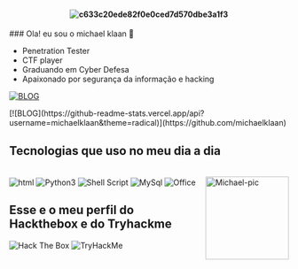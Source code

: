 <h4 align="center">
 
![c633c20ede82f0e0ced7d570dbe3a1f3](https://user-images.githubusercontent.com/70382532/138322189-2db8df52-9dcb-40a0-88a8-c365466bd33d.gif)
</h4>
### Ola! eu sou o michael klaan 👋

- Penetration Tester
- CTF player
- Graduando em Cyber Defesa
- Apaixonado por segurança da informação e hacking

[![BLOG](https://img.shields.io/badge/LinkedIn-0077B5?style=for-the-badge&logo=linkedin&logoColor=white)](https://www.linkedin.com/in/michael-al4xs/)

<div>
[![BLOG](https://github-readme-stats.vercel.app/api?username=michaelklaan&theme=radical)](https://github.com/michaelklaan)
</div>

## Tecnologias que uso no meu dia a dia

<div style="display: inline_block"><br/>
<img align="center" alt="html" src="https://img.shields.io/badge/HTML-239120?style=for-the-badge&logo=html5&logoColor=white"/>
<img align="center" alt="Python3" src="https://img.shields.io/badge/Python-14354C?style=for-the-badge&logo=python&logoColor=white"/>
<img align="center" alt="Shell Script" src="https://img.shields.io/badge/Shell_Script-121011?style=for-the-badge&logo=gnu-bash&logoColor=white"/>
<img align="center" alt="MySql" src="https://img.shields.io/badge/MySQL-00000F?style=for-the-badge&logo=mysql&logoColor=white"/>
<img align="center" alt="Office" src="https://img.shields.io/badge/MySQL-00000F?style=for-the-badge&logo=mysql&logoColor=white"/>
<img align="right" alt="Michael-pic" height="150" src="https://images-wixmp-ed30a86b8c4ca887773594c2.wixmp.com/f/f0846526-c449-4b28-b8df-c8206d89390b/d9y7bg3-66f0eb7a-2e03-4c92-8e4e-e5a78c39ca58.gif?token=eyJ0eXAiOiJKV1QiLCJhbGciOiJIUzI1NiJ9.eyJzdWIiOiJ1cm46YXBwOjdlMGQxODg5ODIyNjQzNzNhNWYwZDQxNWVhMGQyNmUwIiwiaXNzIjoidXJuOmFwcDo3ZTBkMTg4OTgyMjY0MzczYTVmMGQ0MTVlYTBkMjZlMCIsIm9iaiI6W1t7InBhdGgiOiJcL2ZcL2YwODQ2NTI2LWM0NDktNGIyOC1iOGRmLWM4MjA2ZDg5MzkwYlwvZDl5N2JnMy02NmYwZWI3YS0yZTAzLTRjOTItOGU0ZS1lNWE3OGMzOWNhNTguZ2lmIn1dXSwiYXVkIjpbInVybjpzZXJ2aWNlOmZpbGUuZG93bmxvYWQiXX0.EIGcrJskcixAWYOgPY4kcpAHzY7-ij6NiqYXzC919ok" data-canonical-src="https://images-wixmp-ed30a86b8c4ca887773594c2.wixmp.com/f/f0846526-c449-4b28-b8df-c8206d89390b/d9y7bg3-66f0eb7a-2e03-4c92-8e4e-e5a78c39ca58.gif?token=eyJ0eXAiOiJKV1QiLCJhbGciOiJIUzI1NiJ9.eyJzdWIiOiJ1cm46YXBwOjdlMGQxODg5ODIyNjQzNzNhNWYwZDQxNWVhMGQyNmUwIiwiaXNzIjoidXJuOmFwcDo3ZTBkMTg4OTgyMjY0MzczYTVmMGQ0MTVlYTBkMjZlMCIsIm9iaiI6W1t7InBhdGgiOiJcL2ZcL2YwODQ2NTI2LWM0NDktNGIyOC1iOGRmLWM4MjA2ZDg5MzkwYlwvZDl5N2JnMy02NmYwZWI3YS0yZTAzLTRjOTItOGU0ZS1lNWE3OGMzOWNhNTguZ2lmIn1dXSwiYXVkIjpbInVybjpzZXJ2aWNlOmZpbGUuZG93bmxvYWQiXX0.EIGcrJskcixAWYOgPY4kcpAHzY7-ij6NiqYXzC919ok" style="max-width: 100%;">
</div>

## Esse e o meu perfil do Hackthebox e do Tryhackme
<img src="http://www.hackthebox.eu/badge/image/348066" alt="Hack The Box">
<img src="https://tryhackme-badges.s3.amazonaws.com/michaelklaan.png" alt="TryHackMe">
